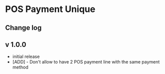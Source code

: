 POS Payment Unique
====================

Change log
----------

v 1.0.0
-------
* initial release
* [ADD] - Don't allow to have 2 POS payment line with the same payment method
